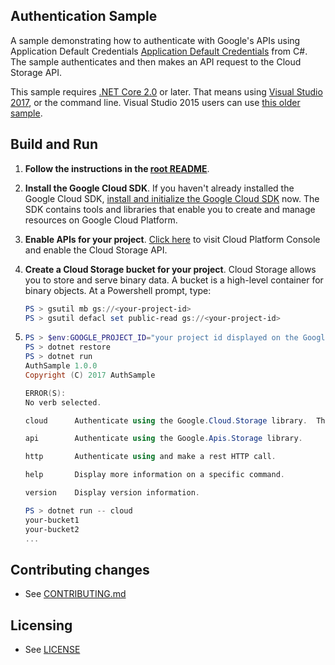 ## Authentication Sample

A sample demonstrating how to authenticate with Google's APIs using Application Default Credentials
[Application Default Credentials](https://developers.google.com/identity/protocols/application-default-credentials)
from C#. The sample authenticates and then makes an API request to the Cloud Storage API.

This sample requires [.NET Core 2.0](
    https://www.microsoft.com/net/core) or later.  That means using
[Visual Studio 2017](
    https://www.visualstudio.com/), or the command line.  Visual Studio 2015 users
can use [this older sample](
    https://github.com/GoogleCloudPlatform/dotnet-docs-samples/tree/vs2015/datastore/api).

## Build and Run

1.  **Follow the instructions in the [root README](../../README.md)**.

3.  **Install the Google Cloud SDK**.
    If you haven't already installed the Google Cloud SDK, [install and
    initialize the Google Cloud SDK](https://cloud.google.com/sdk/docs/) now.
    The SDK contains tools and libraries that enable you to create and manage
    resources on Google Cloud Platform.

4.  **Enable APIs for your project**.
    [Click here](https://console.cloud.google.com/flows/enableapi?apiid=storage_api&showconfirmation=true)
    to visit Cloud Platform Console and enable the Cloud Storage API.

5.  **Create a Cloud Storage bucket for your project**.
    Cloud Storage allows you to store and serve binary data.
    A bucket is a high-level container for binary objects.
    At a Powershell  prompt, type:

    ```ps1
    PS > gsutil mb gs://<your-project-id>
    PS > gsutil defacl set public-read gs://<your-project-id>
    ```

6.  ```ps1
    PS > $env:GOOGLE_PROJECT_ID="your project id displayed on the Google Developers Console."
    PS > dotnet restore
    PS > dotnet run
    AuthSample 1.0.0
    Copyright (C) 2017 AuthSample

    ERROR(S):
    No verb selected.

    cloud      Authenticate using the Google.Cloud.Storage library.  The preferred way of authenticating.

    api        Authenticate using the Google.Apis.Storage library.

    http       Authenticate using and make a rest HTTP call.

    help       Display more information on a specific command.

    version    Display version information.

    PS > dotnet run -- cloud
    your-bucket1
    your-bucket2
    ...
    ```

## Contributing changes

* See [CONTRIBUTING.md](../../CONTRIBUTING.md)

## Licensing

* See [LICENSE](../../LICENSE)
